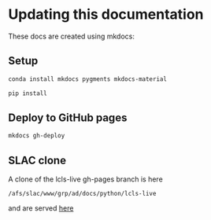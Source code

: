 # Updating this documentation


These docs are created using mkdocs:


## Setup

```bash
conda install mkdocs pygments mkdocs-material

pip install 
```

## Deploy to GitHub pages

```bash
mkdocs gh-deploy
```



## SLAC clone

A clone of the lcls-live gh-pages branch is here

`/afs/slac/www/grp/ad/docs/python/lcls-live`

and are served [here](https://www.slac.stanford.edu/grp/ad/docs/python/lcls-live/)